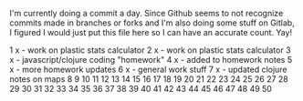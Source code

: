 I'm currently doing a commit a day. Since Github seems to not recognize commits made in branches or forks and I'm also doing some stuff on Gitlab, I figured I would just put this file here so I can have an accurate count. Yay!

1 x - work on plastic stats calculator
2 x - work on plastic stats calculator
3 x - javascript/clojure coding "homework"
4 x - added to homework notes
5 x - more homework updates
6 x - general work stuff
7 x - updated clojure notes on maps
8
9
10
11
12
13
14
15
16
17
18
19
20
21
22
23
24
25
26
27
28
29
30
31
32
33
34
35
36
37
38
39
40
41
42
43
44
45
46
47
48
49
50